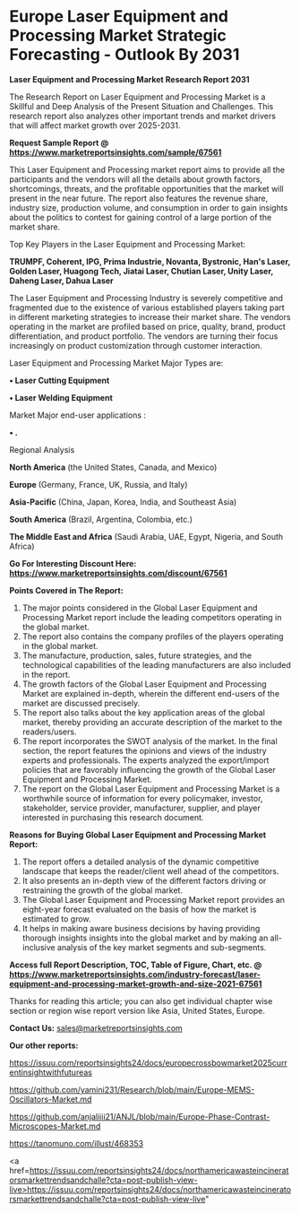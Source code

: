 # Europe Laser Equipment and Processing Market Strategic Forecasting - Outlook By 2031

<strong>Laser Equipment and Processing Market Research Report 2031</strong>

The Research Report on Laser Equipment and Processing Market is a Skillful and Deep Analysis of the Present Situation and Challenges. This research report also analyzes other important trends and market drivers that will affect market growth over 2025-2031.

<strong>Request Sample Report @ <a href=https://www.marketreportsinsights.com/sample/67561>https://www.marketreportsinsights.com/sample/67561</a></strong>

This Laser Equipment and Processing market report aims to provide all the participants and the vendors will all the details about growth factors, shortcomings, threats, and the profitable opportunities that the market will present in the near future. The report also features the revenue share, industry size, production volume, and consumption in order to gain insights about the politics to contest for gaining control of a large portion of the market share.

Top Key Players in the Laser Equipment and Processing Market:

<strong>TRUMPF, Coherent, IPG, Prima Industrie, Novanta, Bystronic, Han&#39;s Laser, Golden Laser, Huagong Tech, Jiatai Laser, Chutian Laser, Unity Laser, Daheng Laser, Dahua Laser</strong>

The Laser Equipment and Processing Industry is severely competitive and fragmented due to the existence of various established players taking part in different marketing strategies to increase their market share. The vendors operating in the market are profiled based on price, quality, brand, product differentiation, and product portfolio. The vendors are turning their focus increasingly on product customization through customer interaction.

Laser Equipment and Processing Market Major Types are:

<strong>• Laser Cutting Equipment

• Laser Welding Equipment</strong>

Market Major end-user applications :

<strong>• .</strong>

Regional Analysis

</u><strong><b>North America</b></strong> (the United States, Canada, and Mexico)

<strong><b>Europe </b></strong>(Germany, France, UK, Russia, and Italy)

<strong><b>Asia-Pacific</b></strong> (China, Japan, Korea, India, and Southeast Asia)

<strong><b>South America</b></strong> (Brazil, Argentina, Colombia, etc.)

<strong><b>The Middle East and Africa</b></strong> (Saudi Arabia, UAE, Egypt, Nigeria, and South Africa)

<strong>Go For Interesting Discount Here: <a href=https://www.marketreportsinsights.com/discount/67561>https://www.marketreportsinsights.com/discount/67561</a></strong>

<strong>Points Covered in The Report:</strong>
<ol>
  <li>The major points considered in the Global Laser Equipment and Processing Market report include the leading competitors operating in the global market.</li>
  <li>The report also contains the company profiles of the players operating in the global market.</li>
  <li>The manufacture, production, sales, future strategies, and the technological capabilities of the leading manufacturers are also included in the report.</li>
  <li>The growth factors of the Global Laser Equipment and Processing Market are explained in-depth, wherein the different end-users of the market are discussed precisely.</li>
  <li>The report also talks about the key application areas of the global market, thereby providing an accurate description of the market to the readers/users.</li>
  <li>The report incorporates the SWOT analysis of the market. In the final section, the report features the opinions and views of the industry experts and professionals. The experts analyzed the export/import policies that are favorably influencing the growth of the Global Laser Equipment and Processing Market.</li>
  <li>The report on the Global Laser Equipment and Processing Market is a worthwhile source of information for every policymaker, investor, stakeholder, service provider, manufacturer, supplier, and player interested in purchasing this research document.</li>
</ol>
<strong>Reasons for Buying Global Laser Equipment and Processing Market Report:</strong>

<ol>
  <li>The report offers a detailed analysis of the dynamic competitive landscape that keeps the reader/client well ahead of the competitors.</li>
  <li>It also presents an in-depth view of the different factors driving or restraining the growth of the global market.</li>
  <li>The Global Laser Equipment and Processing Market report provides an eight-year forecast evaluated on the basis of how the market is estimated to grow.</li>
  <li>It helps in making aware business decisions by having providing thorough insights insights into the global market and by making an all-inclusive analysis of the key market segments and sub-segments.</li>
</ol>
<strong>Access full Report Description, TOC, Table of Figure, Chart, etc. @ <a href=https://www.marketreportsinsights.com/industry-forecast/laser-equipment-and-processing-market-growth-and-size-2021-67561>https://www.marketreportsinsights.com/industry-forecast/laser-equipment-and-processing-market-growth-and-size-2021-67561</a></strong>


Thanks for reading this article; you can also get individual chapter wise section or region wise report version like Asia, United States, Europe.

<strong>Contact Us:</strong>
sales@marketreportsinsights.com

<strong>Our other reports:</strong>

<a href=https://issuu.com/reportsinsights24/docs/europecrossbowmarket2025currentinsightwithfutureas>https://issuu.com/reportsinsights24/docs/europecrossbowmarket2025currentinsightwithfutureas</a>

<a href=https://github.com/yamini231/Research/blob/main/Europe-MEMS-Oscillators-Market.md>https://github.com/yamini231/Research/blob/main/Europe-MEMS-Oscillators-Market.md</a>

<a href=https://github.com/anjaliiii21/ANJL/blob/main/Europe-Phase-Contrast-Microscopes-Market.md>https://github.com/anjaliiii21/ANJL/blob/main/Europe-Phase-Contrast-Microscopes-Market.md</a>

<a href=https://tanomuno.com/illust/468353>https://tanomuno.com/illust/468353</a>

<a href=https://issuu.com/reportsinsights24/docs/northamericawasteincineratorsmarkettrendsandchalle?cta=post-publish-view-live>https://issuu.com/reportsinsights24/docs/northamericawasteincineratorsmarkettrendsandchalle?cta=post-publish-view-live</a>"
